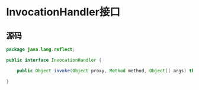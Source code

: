 # InvocationHandler接口



## 源码

```java
package java.lang.reflect;

public interface InvocationHandler {

    public Object invoke(Object proxy, Method method, Object[] args) throws Throwable;

}
```

